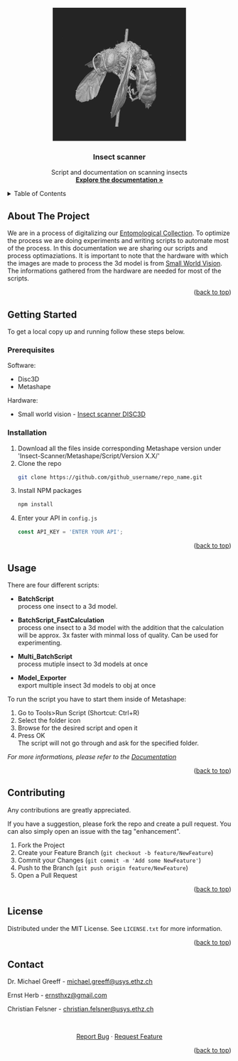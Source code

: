 <!-- PROJECT LOGO -->
<br />
<div align="center">
  <a href="https://github.com/kizvki/Insect-Scanner">
    <img src="images/logo.jpg" alt="Logo" width="300" height="300">
  </a>

<h3 align="center">Insect scanner</h3>

  <p align="center">
    Script and documentation on scanning insects
    <br />
    <a href="https://apple-puppet-9e4.notion.site/Public-documentation-d2a36e2fab1b421ab56437c818de71e7"><strong>Explore the documentation »</strong></a>
  </p>
</div>



<!-- TABLE OF CONTENTS -->
<details>
  <summary>Table of Contents</summary>
  <ol>
    <li><a href="#about-the-project">About The Project<li>
      <a href="#getting-started">Getting Started</a>
      <ul>
        <li><a href="#prerequisites">Prerequisites</a></li>
        <li><a href="#installation">Installation</a></li>
      </ul>
    </li>
    <li><a href="#usage">Usage</a></li>
    <li><a href="#contributing">Contributing</a></li>
    <li><a href="#license">License</a></li>
    <li><a href="#contact">Contact</a></li>
  </ol>
</details>



<!-- ABOUT THE PROJECT -->
## About The Project
We are in a process of digitalizing our [Entomological Collection](https://usys.ethz.ch/en/research/collections/entomological-collection.html). To optimize the process we are doing experiments and writing scripts to automate most of the process. In this documentation we are sharing our scripts and process optimaziations. It is important to note that the hardware with which the images are made to process the 3d model is from [Small World Vision](https://small-world-vision.de/en/). The informations gathered from the hardware are needed for most of the scripts.


<p align="right">(<a href="#readme-top">back to top</a>)</p>

<!-- GETTING STARTED -->
## Getting Started

To get a local copy up and running follow these steps below.

### Prerequisites

Software:
* Disc3D
* Metashape

Hardware:
* Small world vision - [Insect scanner DISC3D](https://small-world-vision.de/en/)

### Installation

1. Download all the files inside corresponding Metashape version under 'Insect-Scanner/Metashape/Script/Version X.X/'
2. Clone the repo
   ```sh
   git clone https://github.com/github_username/repo_name.git
   ```
3. Install NPM packages
   ```sh
   npm install
   ```
4. Enter your API in `config.js`
   ```js
   const API_KEY = 'ENTER YOUR API';
   ```

<p align="right">(<a href="#readme-top">back to top</a>)</p>



<!-- USAGE EXAMPLES -->
## Usage
There are four different scripts:
* **BatchScript** <br>
process one insect to a 3d model.

* **BatchScript_FastCalculation** <br>
process one insect to a 3d model with the addition that the calculation will be approx. 3x faster with minmal loss of quality. Can be used for experimenting.

* **Multi_BatchScript** <br>
process mutiple insect to 3d models at once

* **Model_Exporter** <br>
export multiple insect 3d models to obj at once 

  
To run the script you have to start them inside of Metashape:
1. Go to Tools>Run Script (Shortcut: Ctrl+R)
2. Select the folder icon
3. Browse for the desired script and open it
4. Press OK <br>
The script will not go through and ask for the specified folder. 
  
_For more informations, please refer to the [Documentation](https://apple-puppet-9e4.notion.site/Public-documentation-d2a36e2fab1b421ab56437c818de71e7)_

<p align="right">(<a href="#readme-top">back to top</a>)</p>

<!-- CONTRIBUTING -->
## Contributing

Any contributions are greatly appreciated.

If you have a suggestion, please fork the repo and create a pull request. You can also simply open an issue with the tag "enhancement".

1. Fork the Project
2. Create your Feature Branch (`git checkout -b feature/NewFeature`)
3. Commit your Changes (`git commit -m 'Add some NewFeature'`)
4. Push to the Branch (`git push origin feature/NewFeature`)
5. Open a Pull Request

<p align="right">(<a href="#readme-top">back to top</a>)</p>



<!-- LICENSE -->
## License

Distributed under the MIT License. See `LICENSE.txt` for more information.

<p align="right">(<a href="#readme-top">back to top</a>)</p>



<!-- CONTACT -->
## Contact
Dr. Michael Greeff - michael.greeff@usys.ethz.ch
  
Ernst Herb - ernsthxz@gmail.com

Christian Felsner - christian.felsner@usys.ethz.ch
  
<br />
<div align="center">
  <p align="center">
    <a href="https://github.com/kizvki/Insect-Scanner/issues">Report Bug</a>
    ·
    <a href="https://github.com/kizvki/Insect-Scanner/issues">Request Feature</a>
  </p>
</div>

<p align="right">(<a href="#readme-top">back to top</a>)</p>
